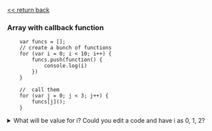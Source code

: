 [<< return back](https://github.com/julia-dizhak/code-examples/edit/master/README.md)

### Array with callback function
```
    var funcs = [];
    // create a bunch of functions
    for (var i = 0; i < 10; i++) {
        funcs.push(function() {
            console.log(i)
        })
    }

    //  call them
    for (var j = 0; j < 3; j++) {
        funcs[j]();
    }
 ```
<details>
    <summary>
        What will be value for i?
        Could you edit a code and have i as 0, 1, 2?
    </summary>

    The array funcs has a push callback function.

    funcs[j]() will call this function to print the i in the console.
    function() { console.log(i) } is an expression which evaluates to a value that is function that logs i.
    
    funcs.push is a function that adds a value to an array.

    Putting () after a function will call that function.

    In this case closure would be created and i always would be last iteration in array, so i=10. 
    You can use let, that's why each iteration new variable i would be created.
    
    <pre>
        ...
        for (let i = 0; i < 10; i++) {
            funcs.push(function() {
                console.log(i)
            })
        }
        ...
    </pre>
</details>

